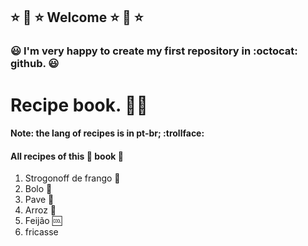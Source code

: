 ## :star: :star2: :star: Welcome :star: :star2: :star:
### :smiley:  I'm very happy to create my first repository in :octocat: github. :smiley:

# Recipe book. 👨‍🍳

#### Note: the lang of recipes is in pt-br; :trollface:
#### All recipes of this :book: book :book:

1. Strogonoff de frango 🐔
2. Bolo 🎂
3. Pave 🍰
4. Arroz 🍚
5. Feijão 🆒
6. fricasse
